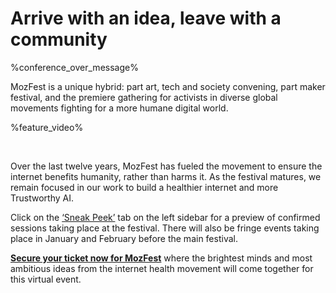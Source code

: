 <!-- This is the Plaza page when the visitor is signed out -->

# Arrive with an idea, leave with a community

%conference_over_message%

MozFest is a unique hybrid: part art, tech and society convening, part maker festival, and the premiere gathering for activists in diverse global movements fighting for a more humane digital world.

%feature_video%

<br />

Over the last twelve years, MozFest has fueled the movement to ensure the internet benefits humanity, rather than harms it. As the festival matures, we remain focused in our work to build a healthier internet and more Trustworthy AI.

Click on the [‘Sneak Peek’](/sneak-peek) tab on the left sidebar for a preview of confirmed sessions taking place at the festival. There will also be fringe events taking place in January and February before the main festival.

**[Secure your ticket now for MozFest](https://www.mozillafestival.org/tickets/)** where the brightest minds and most ambitious ideas from the internet health movement will come together for this virtual event.
